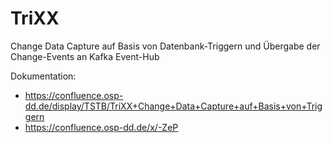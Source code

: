 # TriXX

Change Data Capture auf Basis von Datenbank-Triggern und Übergabe der Change-Events an Kafka Event-Hub

Dokumentation: 

*  https://confluence.osp-dd.de/display/TSTB/TriXX+Change+Data+Capture+auf+Basis+von+Triggern
*  https://confluence.osp-dd.de/x/-ZeP